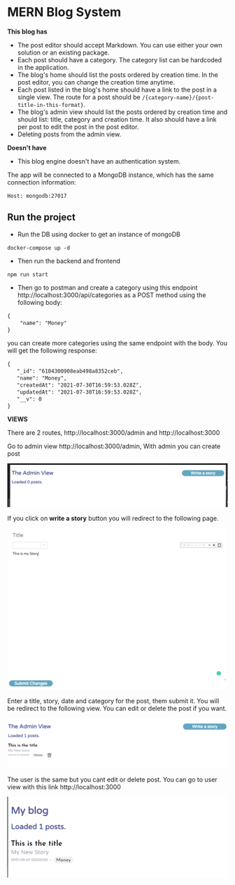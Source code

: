 # MERN Blog System

**This blog has**

* The post editor should accept Markdown. You can use either your own solution or an existing package.
* Each post should have a category. The category list can be hardcoded in the application.
* The blog's home should list the posts ordered by creation time. In the post editor, you can change the creation time anytime.
* Each post listed in the blog's home should have a link to the post in a single view. The route for a post should be `/{category-name}/{post-title-in-this-format}`.
* The blog's admin view should list the posts ordered by creation time and should list: title, category and creation time. It also should have a link per post to edit the post in the post editor.
* Deleting posts from the admin view.

**Doesn't have**

* This blog engine doesn't have an authentication system.

The app will be connected to a MongoDB instance, which has the same connection information:

```
Host: mongodb:27017
```

## Run the project
* Run the DB using docker to get an instance of mongoDB
```
docker-compose up -d
```
* Then run the backend and frontend

```
npm run start
```
* Then go to postman and create a category using this endpoint http://localhost:3000/api/categories as a POST method using the following body:
```
{
    "name": "Money"
}
```

you can create more categories using the same endpoint with the body.
 You will get the following response:

 ```
 {
    "_id": "6104300908eab498a8352ceb",
    "name": "Money",
    "createdAt": "2021-07-30T16:59:53.028Z",
    "updatedAt": "2021-07-30T16:59:53.028Z",
    "__v": 0
}
 ```

**VIEWS**

There are 2 routes, http://localhost:3000/admin and http://localhost:3000

Go to admin view http://localhost:3000/admin, With admin you can create post

![admin_write_story](img/write_story.PNG)

If you click on **write a story** button you will redirect to the following page.

![admin_write_story](img/write_story_panel.PNG)

Enter a title, story, date and category for the post, them submit it.
You will be redirect to the following view. You can edit or delete the post if you want.

![admin_view](img/admin_view.PNG)

The user is the same but you cant edit or delete post. You can go to user view with this link http://localhost:3000


![user_view](img/user_view.PNG)